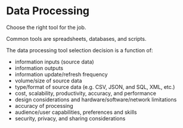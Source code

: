 # Data Processing

Choose the right tool for the job.

Common tools are spreadsheets, databases, and scripts.

The data processing tool selection decision is a function of:

 + information inputs (source data)
 + information outputs
 + information update/refresh frequency
 + volume/size of source data
 + type/format of source data (e.g. CSV, JSON, and SQL, XML, etc.)
 + cost, scalability, productivity, accuracy, and performance
 + design considerations and hardware/software/network limitations
 + accuracy of processing
 + audience/user capabilities, preferences and skills
 + security, privacy, and sharing considerations
